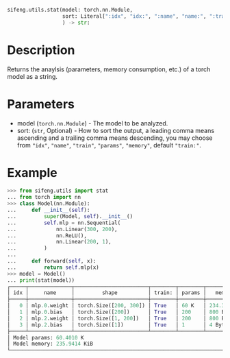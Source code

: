 ```python
sifeng.utils.stat(model: torch.nn.Module,
                  sort: Literal[":idx", "idx:", ":name", "name:", ":train", "train:", ":params", "params:", ":memory", "memory:"] = "train:",
                  ) -> str:
```

# Description

Returns the anaylsis (parameters, memory consumption, etc.) of a torch model as a string.

# Parameters

- model (`torch.nn.Module`) - The model to be analyzed.
- sort: (`str`, Optional) - How to sort the output, a leading comma means ascending and a trailing comma means descending, you may choose from `"idx"`, `"name"`, `"train"`, `"params"`, `"memory"`, default `"train:"`.

# Example

```python
>>> from sifeng.utils import stat
... from torch import nn
>>> class Model(nn.Module):
...     def __init__(self):
...         super(Model, self).__init__()
...         self.mlp = nn.Sequential(
...             nn.Linear(300, 200),
...             nn.ReLU(),
...             nn.Linear(200, 1),
...         )
...
...     def forward(self, x):
...         return self.mlp(x)
>>> model = Model()
... print(stat(model))
┌─────┬──────────────┬────────────────────────┬────────┬────────┬────────────┐
│ idx │     name     │         shape          │ train: │ params │   memory   │
├─────┼──────────────┼────────────────────────┼────────┼────────┼────────────┤
│   0 │ mlp.0.weight │ torch.Size([200, 300]) │ True   │ 60 K   │ 234.38 KiB │
│   1 │ mlp.0.bias   │ torch.Size([200])      │ True   │ 200    │ 800 Bytes  │
│   2 │ mlp.2.weight │ torch.Size([1, 200])   │ True   │ 200    │ 800 Bytes  │
│   3 │ mlp.2.bias   │ torch.Size([1])        │ True   │ 1      │ 4 Bytes    │
├─────┴──────────────┴────────────────────────┴────────┴────────┴────────────┤
│ Model params: 60.4010 K                                                    │
│ Model memory: 235.9414 KiB                                                 │
└────────────────────────────────────────────────────────────────────────────┘
```